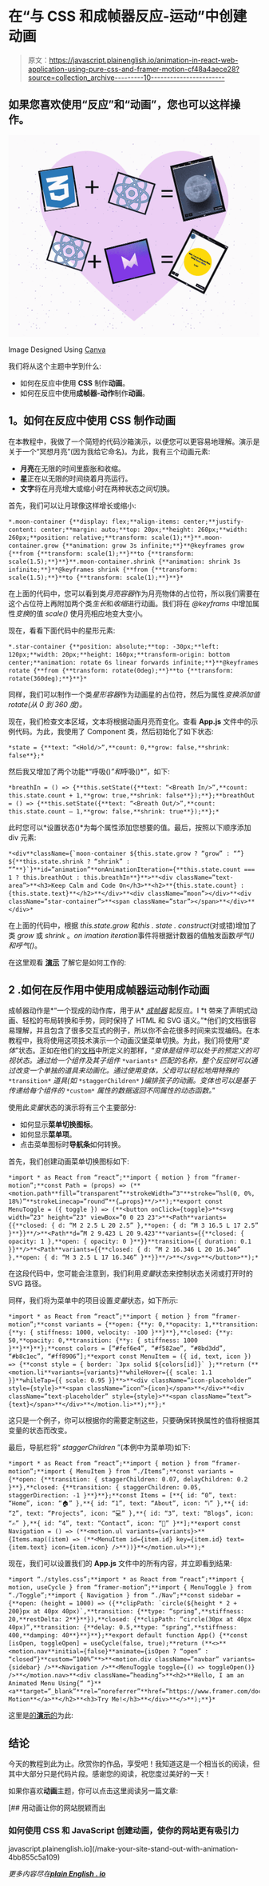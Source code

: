 # 在“与 CSS 和成帧器反应-运动”中创建动画

> 原文：<https://javascript.plainenglish.io/animation-in-react-web-application-using-pure-css-and-framer-motion-cf48a4aece28?source=collection_archive---------10----------------------->

## 如果您喜欢使用“反应”和“动画”，您也可以这样操作。

![](img/ed04b68f82af44e91f07f150f1ddf537.png)

Image Designed Using [Canva](https://www.canva.com/)

我们将从这个主题中学到什么:

*   如何在反应中使用 **CSS** 制作**动画**。
*   如何在反应中使用**成帧器-动作**制作**动画**。

## **1。如何在反应中使用 CSS 制作动画**

在本教程中，我做了一个简短的代码沙箱演示，以便您可以更容易地理解。演示是关于一个“冥想月亮”(因为我给它命名)。为此，我有三个动画元素:

*   **月亮**在无限的时间里膨胀和收缩。
*   **星**正在以无限的时间绕着月亮运行。
*   **文字**将在月亮增大或缩小时在两种状态之间切换。

首先，我们可以让月球像这样增长或缩小:

```
*.moon-container {**display: flex;**align-items: center;**justify-content: center;**margin: auto;**top: 20px;**height: 260px;**width: 260px;**position: relative;**transform: scale(1);**}**.moon-container.grow {**animation: grow 3s infinite;**}**@keyframes grow {**from {**transform: scale(1);**}**to {**transform: scale(1.5);**}**}**.moon-container.shrink {**animation: shrink 3s infinite;**}**@keyframes shrink {**from {**transform: scale(1.5);**}**to {**transform: scale(1);**}**}*
```

在上面的代码中，您可以看到类*月亮容器*作为月亮物体的占位符，所以我们需要在这个占位符上再附加两个类*生长*和*收缩*进行动画。我们将在 *@keyframs* 中增加属性*变换*的值 *scale()* 使月亮相应地变大变小。

现在，看看下面代码中的星形元素:

```
*.star-container {**position: absolute;**top: -30px;**left: 120px;**width: 20px;**height: 160px;**transform-origin: bottom center;**animation: rotate 6s linear forwards infinite;**}**@keyframes rotate {**from {**transform: rotate(0deg);**}**to {**transform: rotate(360deg);**}**}*
```

同样，我们可以制作一个类*星形容器*作为动画星的占位符，然后为属性*变换添加值 *rotate(从 0 到 360 度)*。*

现在，我们检查文本区域，文本将根据动画月亮而变化。查看 **App.js** 文件中的示例代码。为此，我使用了 Component 类，然后初始化了如下状态:

```
*state = {**text: “<Hold/>”,**count: 0,**grow: false,**shrink: false**};*
```

然后我又增加了两个功能*“呼吸()*”和*呼吸()*”，如下:

```
*breathIn = () => {**this.setState({**text: “<Breath In/>”,**count: this.state.count + 1,**grow: true,**shrink: false**});**};**breathOut = () => {**this.setState({**text: “<Breath Out/>”,**count: this.state.count — 1,**grow: false,**shrink: true**});**};*
```

此时您可以*设置状态()*为每个属性添加您想要的值。最后，按照以下顺序添加 div 元素:

```
*<div**className={`moon-container ${this.state.grow ? “grow” : “”} ${**this.state.shrink ? “shrink” : “”**}`}**id=”animation”**onAnimationIteration={**this.state.count === 1 ? this.breathOut : this.breathIn**}**>**<div className=”text-area”>**<h3>Keep Calm and Code On</h3>**<h2>**{this.state.count} : {this.state.text}**</h2>**</div>**<div className=”moon”></div>**<div className=”star-container”>**<span className=”star”></span>**</div>**</div>*
```

在上面的代码中，根据 *this.state.grow* 和*this . state . construct*(对或错)增加了类 *grow* 或 *shrink* 。*on imation iteration*事件将根据计数器的值触发函数*呼气()*和*呼气()*。

在这里观看 [**演示**](https://jg6cl.csb.app/) 了解它是如何工作的:

## **2 .如何在反作用中使用成帧器运动制作动画**

成帧器动作是*“一个现成的动作库，用于从* [*成帧器*](https://www.framer.com/) 起反应。I *t 带来了声明式动画、轻松的布局转换和手势，同时保持了 HTML 和 SVG 语义。”*他们的文档很容易理解，并且包含了很多交互式的例子，所以你不会花很多时间来实现编码。在本教程中，我将使用这项技术演示一个动画汉堡菜单切换。为此，我们将使用“*变体*”状态。正如在他们的[文档](https://www.framer.com/docs/)中所定义的那样，“*变体是组件可以处于的预定义的可视状态。通过给一个组件及其子组件* `*variants*` *匹配的名称，整个反应树可以通过改变一个单独的道具来动画化。通过使用变体，父母可以轻松地用特殊的* `*transition*` *道具(如* `*staggerChildren*` *)编排孩子的动画。变体也可以是基于传递给每个组件的* `*custom*` *属性的数据返回不同属性的动态函数。*”

使用此*变量*状态的演示将有三个主要部分:

*   如何显示**菜单切换图标**。
*   如何显示**菜单项**。
*   点击菜单图标时**导航条**如何转换。

首先，我们创建动画菜单切换图标如下:

```
*import * as React from “react”;**import { motion } from “framer-motion”;**const Path = (props) => (**<motion.path**fill=”transparent”**strokeWidth=”3"**stroke=”hsl(0, 0%, 18%)”**strokeLinecap=”round”**{…props}**/>**);**export const MenuToggle = ({ toggle }) => (**<button onClick={toggle}>**<svg width=”23" height=”23" viewBox=”0 0 23 23">**<Path**variants={{**closed: { d: “M 2 2.5 L 20 2.5” },**open: { d: “M 3 16.5 L 17 2.5” }**}}**/>**<Path**d=”M 2 9.423 L 20 9.423"**variants={{**closed: { opacity: 1 },**open: { opacity: 0 }**}}**transition={{ duration: 0.1 }}**/>**<Path**variants={{**closed: { d: “M 2 16.346 L 20 16.346” },**open: { d: “M 3 2.5 L 17 16.346” }**}}**/>**</svg>**</button>**);*
```

在这段代码中，您可能会注意到，我们利用*变量*状态来控制状态关闭或打开时的 SVG 路径。

同样，我们将为菜单中的项目设置*变量*状态，如下所示:

```
*import * as React from “react”;**import { motion } from “framer-motion”;**const variants = {**open: {**y: 0,**opacity: 1,**transition: {**y: { stiffness: 1000, velocity: -100 }**}**},**closed: {**y: 50,**opacity: 0,**transition: {**y: { stiffness: 1000 }**}**}**};**const colors = [“#fef6e4”, “#f582ae”, “#8bd3dd”, “#b8c1ec”, “#ff8906”];**export const MenuItem = ({ id, text, icon }) => {**const style = { border: `3px solid ${colors[id]}` };**return (**<motion.li**variants={variants}**whileHover={{ scale: 1.1 }}**whileTap={{ scale: 0.95 }}**>**<div className=”icon-placeholder” style={style}>**<span className=”icon”>{icon}</span>**</div>**<div className=”text-placeholder” style={style}>**<span className=”text”>{text}</span>**</div>**</motion.li>**);**};*
```

这只是一个例子，你可以根据你的需要定制这些，只要确保转换属性的值将根据其变量的状态而改变。

最后，导航栏将“ *staggerChildren* ”(本例中为菜单项)如下:

```
*import * as React from “react”;**import { motion } from “framer-motion”;**import { MenuItem } from “./Items”;**const variants = {**open: {**transition: { staggerChildren: 0.07, delayChildren: 0.2 }**},**closed: {**transition: { staggerChildren: 0.05, staggerDirection: -1 }**}**};**const Items = [**{ id: “0”, text: “Home”, icon: “🏠” },**{ id: “1”, text: “About”, icon: “ℹ️” },**{ id: “2”, text: “Projects”, icon: “💻” },**{ id: “3”, text: “Blogs”, icon: “✍️” },**{ id: “4”, text: “Contact”, icon: “📧” }**];**export const Navigation = () => (**<motion.ul variants={variants}>**{Items.map((item) => (**<MenuItem id={item.id} key={item.id} text={item.text} icon={item.icon} />**))}**</motion.ul>**);*
```

现在，我们可以设置我们的 **App.js** 文件中的所有内容，并立即看到结果:

```
*import “./styles.css”;**import * as React from “react”;**import { motion, useCycle } from “framer-motion”;**import { MenuToggle } from “./Toggle”;**import { Navigation } from “./Nav”;**const sidebar = {**open: (height = 1000) => ({**clipPath: `circle(${height * 2 + 200}px at 40px 40px)`,**transition: {**type: “spring”,**stiffness: 20,**restDelta: 2**}**}),**closed: {**clipPath: “circle(30px at 40px 40px)”,**transition: {**delay: 0.5,**type: “spring”,**stiffness: 400,**damping: 40**}**}**};**export default function App() {**const [isOpen, toggleOpen] = useCycle(false, true);**return (**<>**<motion.nav**initial={false}**animate={isOpen ? “open” : “closed”}**custom=”100%”**>**<motion.div className=”navbar” variants={sidebar} />**<Navigation />**<MenuToggle toggle={() => toggleOpen()} />**</motion.nav>**<div className=”heading”>**<h2>**Hello, I am an Animated Menu Using{“ “}**<a**target=”_blank”**rel=”noreferrer”**href=”https://www.framer.com/docs/"**>**Framer-Motion**</a>**</h2>**<h3>Try Me!</h3>**</div>**</>**);**}*
```

这里是[的**演示**的](https://3cji8.csb.app/)为此:

## 结论

今天的教程到此为止。欣赏你的作品，享受吧！我知道这是一个相当长的阅读，但其中大部分只是代码片段。感谢您的阅读，祝您度过美好的一天！

如果你喜欢**动画**主题，你可以点击这里阅读另一篇文章:

[](/make-your-site-stand-out-with-animation-4bb855c5a109) [## 用动画让你的网站脱颖而出

### 如何使用 CSS 和 JavaScript 创建动画，使你的网站更有吸引力

javascript.plainenglish.io](/make-your-site-stand-out-with-animation-4bb855c5a109) 

*更多内容尽在*[***plain English . io***](http://plainenglish.io)